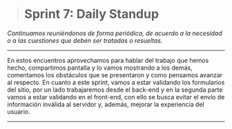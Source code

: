 > # Sprint 7: Daily Standup

*Continuamos reuniéndonos de forma periódica, de acuerdo a la necesidad o a las cuestiones que deben ser tratadas o resueltas.*

------------

En estos encuentros aprovechamos para hablar del trabajo que hemos hecho, compartimos pantalla y lo vamos mostrando a los demás, comentamos los obstáculos que se presentaron y como pensamos avanzar al respecto. En cuanto a este sprint, vamos a estar validando los formularios del sitio, por un lado trabajaremos desde el back-end y en la segunda parte vamos a estar validando en el front-end, con ello se busca evitar el envío de información inválida al servidor y, además, mejorar la experiencia del usuario.

------------